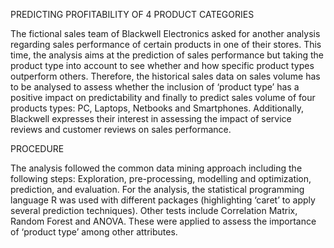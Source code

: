 PREDICTING PROFITABILITY OF 4 PRODUCT CATEGORIES

The fictional sales team of Blackwell Electronics asked for another analysis regarding sales performance of certain products in one of their stores. This time, the analysis aims at the prediction of sales performance but taking the product type into account to see whether and how specific product types outperform others. Therefore, the historical sales data on sales volume has to be analysed to assess whether the inclusion of ‘product type’ has a positive impact on predictability and finally to predict sales volume of four products types: PC, Laptops, Netbooks and Smartphones.
Additionally, Blackwell expresses their interest in assessing the impact of service reviews and customer reviews on sales performance.

PROCEDURE

The analysis followed the common data mining approach including the following steps:
Exploration, pre-processing, modelling and optimization, prediction, and evaluation.
For the analysis, the statistical programming language R was used with different packages (highlighting ‘caret’ to apply several prediction techniques). Other tests include Correlation Matrix, Random Forest and ANOVA. These were applied to assess the importance of ‘product type’ among other attributes.

